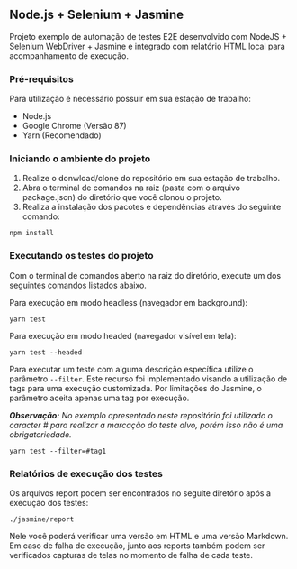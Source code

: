 ## Node.js + Selenium + Jasmine
Projeto exemplo de automação de testes E2E desenvolvido com NodeJS + Selenium WebDriver + Jasmine e integrado com relatório HTML local para acompanhamento de execução.

### Pré-requisitos
Para utilização é necessário possuir em sua estação de trabalho:

* Node.js
* Google Chrome (Versão 87)
* Yarn (Recomendado)

### Iniciando o ambiente do projeto
1. Realize o donwload/clone do repositório em sua estação de trabalho.
2. Abra o terminal de comandos na raiz (pasta com o arquivo package.json) do diretório que você clonou o projeto.
3. Realiza a instalação dos pacotes e dependências através do seguinte comando:
```
npm install
```

### Executando os testes do projeto
Com o terminal de comandos aberto na raiz do diretório, execute um dos seguintes comandos listados abaixo.

Para execução em modo headless (navegador em background):
```
yarn test
```

Para execução em modo headed (navegador visível em tela):
```
yarn test --headed
```

Para executar um teste com alguma descrição específica utilize o parâmetro `--filter`. Este recurso foi implementado visando a utilização de tags para uma execução customizada. Por limitações do Jasmine, o parâmetro aceita apenas uma tag por execução.

***Observação:*** _No exemplo apresentado neste repositório foi utilizado o caracter # para realizar a marcação do teste alvo, porém isso não é uma obrigatoriedade._
```
yarn test --filter=#tag1
```

### Relatórios de execução dos testes
Os arquivos report podem ser encontrados no seguite diretório após a execução dos testes:
```
./jasmine/report
```

Nele você poderá verificar uma versão em HTML e uma versão Markdown. Em caso de falha de execução, junto aos reports também podem ser verificados capturas de telas no momento de falha de cada teste.
